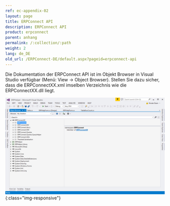 ```yaml
---
ref: ec-appendix-02
layout: page
title: ERPConnect API
description: ERPConnect API
product: erpconnect
parent: anhang
permalink: /:collection/:path
weight: 2
lang: de_DE
old_url: /ERPConnect-DE/default.aspx?pageid=erpconnect-api
---
```


Die Dokumentation der ERPConnect API  ist im Objekt Browser in Visual Studio verfügbar (Menü: View -> Object Browser). Stellen Sie dazu sicher, dass die ERPConnectXX.xml imselben Verzeichnis wie die ERPConnectXX.dll liegt. 

![erpconnect-api-object-browser](/img/content/erpconnect-api-object-browser.jpg){:class="img-responsive"}